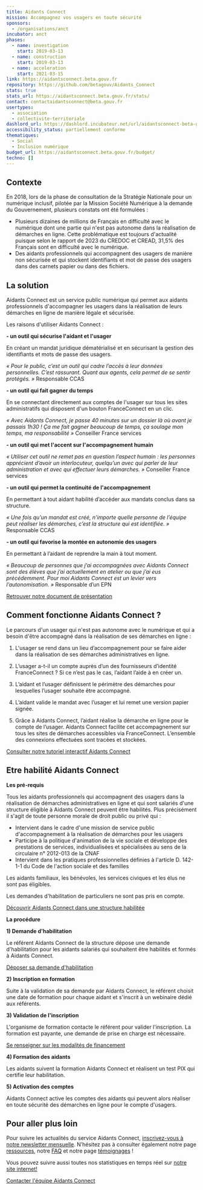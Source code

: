 ```yaml
---
title: Aidants Connect
mission: Accompagnez vos usagers en toute sécurité
sponsors:
  - /organisations/anct
incubator: anct
phases:
  - name: investigation
    start: 2019-03-13
  - name: construction
    start: 2019-03-13
  - name: acceleration
    start: 2021-03-15
link: https://aidantsconnect.beta.gouv.fr
repository: https://github.com/betagouv/Aidants_Connect
stats: true
stats_url: https://aidantsconnect.beta.gouv.fr/stats/
contact: contactaidantsconnect@beta.gouv.fr
usertypes:
  - association
  - collectivite-territoriale
dashlord_url: https://dashlord.incubateur.net/url/aidantsconnect-beta-gouv-fr/
accessibility_status: partiellement conforme
thematiques:
  - Social
  - Inclusion numérique
budget_url: https://aidantsconnect.beta.gouv.fr/budget/
techno: []
---
```

## Contexte

En 2018, lors de la phase de consultation de la Stratégie Nationale pour un numérique inclusif, pilotée par la Mission Société Numérique à la demande du Gouvernement, plusieurs constats ont été formulées : 
- Plusieurs dizaines de millions de Français en difficulté avec le numérique dont une partie qui n'est pas autonome dans la réalisation de démarches en ligne. 
Cette problématique est toujours d'actualité puisque selon le rapport de 2023 du CREDOC et CREAD, 31,5% des Français sont en difficulté avec le numérique.
- Des aidants professionnels qui accompagnent des usagers de manière non sécurisée et qui stockent identifiants et mot de passe des usagers dans des carnets papier ou dans des fichiers.

## La solution 

Aidants Connect est un service public numérique qui permet aux aidants professionnels d'accompagner les usagers dans la réalisation de leurs démarches en ligne de manière légale et sécurisée.

Les raisons d'utiliser Aidants Connect : 

**- un outil qui sécurise l'aidant et l'usager**

En créant un mandat juridique dématérialisé et en sécurisant la gestion des identifiants et mots de passe des usagers.

*« Pour le public, c’est un outil qui cadre l’accès à leur données personnelles. C’est rassurant. Quant aux agents, cela permet de se sentir protégés. »* Responsable CCAS

**- un outil qui fait gagner du temps**

En se connectant directement aux comptes de l'usager sur tous les sites administratifs qui disposent d'un bouton FranceConnect en un clic.

*« Avec Aidants Connect, je passe 40 minutes sur un dossier là où avant je passais 1h30 ! Ça me fait gagner beaucoup de temps, ça soulage mon temps, ma responsabilité »* Conseiller France services

**- un outil qui met l'accent sur l'accompagnement humain**

*« Utiliser cet outil ne remet pas en question l’aspect humain : les personnes apprécient d’avoir un interlocuteur, quelqu’un avec qui parler de leur administration et avec qui effectuer leurs démarches. »* Conseiller France services 

**- un outil qui permet la continuité de l'accompagnement**

En permettant à tout aidant habilité d’accéder aux mandats conclus dans sa structure. 

*« Une fois qu’un mandat est créé, n’importe quelle personne de l’équipe peut réaliser les démarches, c’est la structure qui est identifiée. »* Responsable CCAS

**- un outil qui favorise la montée en autonomie des usagers**

En permettant à l’aidant de reprendre la main à tout moment.

*« Beaucoup de personnes que j’ai accompagnées avec Aidants Connect sont des élèves que j’ai actuellement en atelier ou que j’ai eus précédemment. Pour moi Aidants Connect est un levier vers l’autonomisation. »* Responsable d’un EPN

[Retrouver notre document de présentation](https://aidantsconnect.beta.gouv.fr/static/guides_aidants_connect/AC_Depliant4P_2024.pdf)

## Comment fonctionne Aidants Connect ?

Le parcours d'un usager qui n'est pas autonome avec le numérique et qui a besoin d'être accompagné  dans la réalisation de ses démarches en ligne : 

1) L'usager se rend dans un lieu d’accompagnement pour se faire aider dans la réalisation de ses démarches administratives en ligne.

2) L’usager a-t-il un compte auprès d’un des fournisseurs d’identité FranceConnect ?
Si ce n’est pas le cas, l’aidant l’aide à en créer un.

3) L’aidant et l’usager définissent le périmètre des démarches pour lesquelles l’usager souhaite être accompagné.

4) L’aidant valide le mandat avec l’usager et lui remet une version papier signée.

5) Grâce à Aidants Connect, l’aidant réalise la démarche en ligne pour le compte de l’usager.
Aidants Connect facilite cet accompagnement sur tous les sites de démarches accessibles via FranceConnect.
L’ensemble des connexions effectuées sont tracées et stockées.

[Consulter notre tutoriel interactif Aidants Connect](https://www.etsijaccompagnais.fr/tutoriel-aidants-connect)

## Etre habilité Aidants Connect

**Les pré-requis**

Tous les aidants professionnels qui accompagnent des usagers dans la réalisation de démarches administratives en ligne et qui sont salariés d'une structure éligible à Aidants Connect peuvent être habilités. Plus précisément il s'agit de toute personne morale de droit public ou privé qui :

- Intervient dans le cadre d'une mission de service public d'accompagnement à la réalisation de démarches pour les usagers
- Participe à la politique d'animation de la vie sociale et développe des prestations de services, individualisées et spécialisées au sens de la circulaire n° 2012-013 de la CNAF
- Intervient dans les pratiques professionnelles définies à l'article D. 142-1-1 du Code de l'action sociale et des familles

Les aidants familiaux, les bénévoles, les services civiques et les élus ne sont pas éligibles.

Les demandes d'habilitation de particuliers ne sont pas pris en compte.

[Découvrir Aidants Connect dans une structure habilitée](https://www.youtube.com/watch?v=AJGo6bydQss)

**La procédure**

**1) Demande d'habilitation**

Le référent Aidants Connect de la structure dépose une demande d'habilitation pour les aidants salariés qui souhaitent être habilités et formés à Aidants Connect.

[Déposer sa demande d'habilitation](https://aidantsconnect.beta.gouv.fr/habilitation/)

**2) Inscription en formation**

Suite à la validation de sa demande par Aidants Connect, le référent choisit une date de formation pour chaque aidant et s'inscrit à un webinaire dédié aux référents.

**3) Validation de l'inscription**

L'organisme de formation contacte le référent pour valider l'inscription. La formation est payante, une demande de prise en charge est nécessaire.

[Se renseigner sur les modalités de financement](https://aidantsconnect.beta.gouv.fr/formation/)

**4) Formation des aidants**

Les aidants suivent la formation Aidants Connect et réalisent un test PIX qui certifie leur habilitation.

**5) Activation des comptes**

Aidants Connect active les comptes des aidants qui peuvent alors réaliser en toute sécurité des démarches en ligne pour le compte d'usagers.

## Pour aller plus loin

Pour suivre les actualités du service Aidants Connect, [inscrivez-vous à notre newsletter mensuelle](https://aidantsconnect.beta.gouv.fr/). N’hésitez pas à consulter également notre page [ressources](https://aidantsconnect.beta.gouv.fr/ressources/), notre [FAQ](https://aidantsconnect.beta.gouv.fr/faq/) et notre page [témoignages](https://aidantsconnect.beta.gouv.fr/temoignages/Temoignages/) !

Vous pouvez suivre aussi toutes nos statistiques en temps réel sur [notre site internet!](https://aidantsconnect.beta.gouv.fr/stats/)

[Contacter l'équipe Aidants Connect](mailto:contact@aidantsconnect.beta.gouv.fr)
